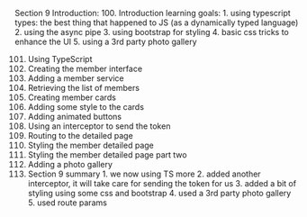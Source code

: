 Section 9 Introduction:
100. Introduction
learning goals:
    1. using typescript types: the best thing that happened to JS (as a dynamically typed language)
    2. using the async pipe
    3. using bootstrap for styling
    4. basic css tricks to enhance the UI
    5. using a 3rd party photo gallery

101. Using TypeScript
102. Creating the member interface
103. Adding a member service
104. Retrieving the list of members
105. Creating member cards
106. Adding some style to the cards
107. Adding animated buttons
108. Using an interceptor to send the token
109. Routing to the detailed page
110. Styling the member detailed page
111. Styling the member detailed page part two
112. Adding a photo gallery
113. Section 9 summary
    1. we now using TS more
    2. added another interceptor, it will take care for sending the token for us
    3. added a bit of styling using some css and bootstrap
    4. used a 3rd party photo gallery
    5. used route params

